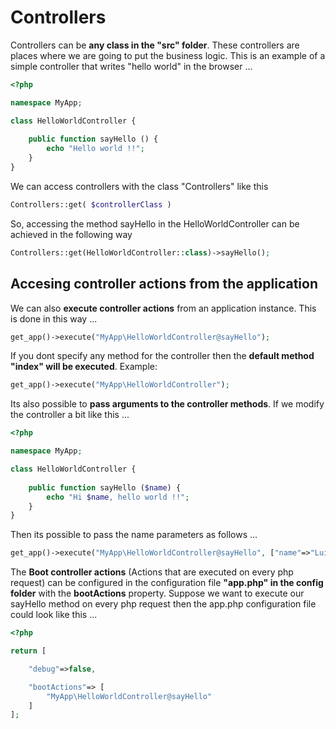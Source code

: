 # Controllers

Controllers can be **any class in the "src" folder**. These controllers are places where we are going to put the business logic. This is an example of a simple controller that writes "hello world" in the browser ...

```PHP
<?php

namespace MyApp;

class HelloWorldController {
    
    public function sayHello () {
        echo "Hello world !!";
    }
}
```
We can access controllers with the class "Controllers" like this
```PHP
Controllers::get( $controllerClass )
```
So, accessing the method sayHello in the HelloWorldController can be achieved in the following way
```PHP
Controllers::get(HelloWorldController::class)->sayHello();
```

## Accesing controller actions from the application
We can also **execute controller actions** from an application instance. This is done in this way ...
```PHP
get_app()->execute("MyApp\HelloWorldController@sayHello");
```
If you dont specify any method for the controller then the **default method "index" will be executed**. Example:
```PHP
get_app()->execute("MyApp\HelloWorldController");
```
Its also possible to **pass arguments to the controller methods**. If we modify the controller a bit like this ...
```PHP
<?php

namespace MyApp;

class HelloWorldController {
    
    public function sayHello ($name) {
        echo "Hi $name, hello world !!";
    }
}
```
Then its possible to pass the name parameters as follows ...
```PHP
get_app()->execute("MyApp\HelloWorldController@sayHello", ["name"=>"Luis"]);
```
The **Boot controller actions** (Actions that are executed on every php request) can be configured in the configuration file **"app.php" in the config folder** with the **bootActions** property. Suppose we want to execute our sayHello method on every php request then the app.php configuration file could look like this ...
```PHP
<?php

return [

    "debug"=>false,

    "bootActions"=> [
        "MyApp\HelloWorldController@sayHello"
    ]
];
```
